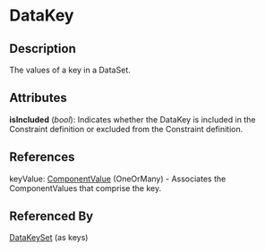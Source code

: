 
# DataKey





## Description

The values of a key in a DataSet.


## Attributes

**isIncluded** (*bool*): Indicates whether the DataKey is included in the Constraint definition or excluded from the Constraint definition.



## References

keyValue: [ComponentValue](../MetadataStructureDefinitions/ComponentValue.md) (OneOrMany) - Associates the ComponentValues that comprise the key.



## Referenced By

[DataKeySet](DataKeySet.md) (as keys)


